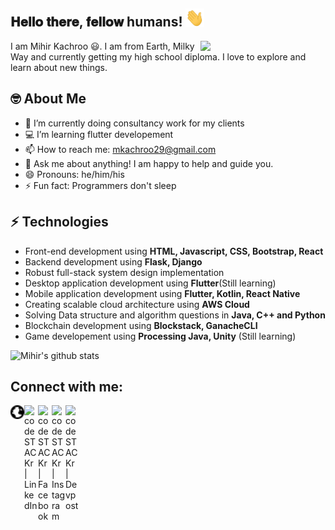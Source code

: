<h2> 𝐇𝐞𝐥𝐥𝐨 𝐭𝐡𝐞𝐫𝐞, 𝐟𝐞𝐥𝐥𝐨𝐰 humans! <img src="https://raw.githubusercontent.com/ABSphreak/ABSphreak/master/gifs/Hi.gif" width="30px"></h2>

<img align='right' src='https://user-images.githubusercontent.com/5713670/87202985-820dcb80-c2b6-11ea-9f56-7ec461c497c3.gif' width='200"'>

I am Mihir Kachroo 😃. I am from Earth, Milky Way and currently getting my high school diploma. I love to explore and learn about new things.
## 🤓 About Me
* 🔭 I’m currently doing consultancy work for my clients
* 💻 I’m learning flutter developement
* 📫 How to reach me: mkachroo29@gmail.com
* 💬 Ask me about anything! I am happy to help and guide you.
* 😄 Pronouns: he/him/his
* ⚡ Fun fact: Programmers don't sleep

## ⚡ Technologies
- Front-end development using **HTML, Javascript, CSS, Bootstrap, React**
- Backend development using **Flask, Django**
- Robust full-stack system design implementation
- Desktop application development using **Flutter**(Still learning)
- Mobile application development using **Flutter, Kotlin, React Native**
- Creating scalable cloud architecture using **AWS Cloud**
- Solving Data structure and algorithm questions in **Java, C++ and Python**
- Blockchain development using **Blockstack, GanacheCLI**
- Game developement using **Processing Java, Unity** (Still learning)

![Mihir's github stats](https://github-readme-stats.vercel.app/api?username=mihirKachroo&hide=["issues"]&show_icons=true)



## Connect with me:

[<img align="left" alt="codeSTACKr.com" width="22px" src="https://raw.githubusercontent.com/iconic/open-iconic/master/svg/globe.svg" />][website]
[<img align="left" alt="codeSTACKr | LinkedIn" width="22px" src="https://cdn.jsdelivr.net/npm/simple-icons@v3/icons/linkedin.svg" />][linkedin]
[<img align="left" alt="codeSTACKr | Facebook" width="22px" src="https://cdn.jsdelivr.net/npm/simple-icons@v3/icons/facebook.svg" />][facebook]
[<img align="left" alt="codeSTACKr | Instagram" width="22px" src="https://cdn.jsdelivr.net/npm/simple-icons@v3/icons/instagram.svg" />][instagram]
[<img align="left" alt="codeSTACKr | Devpost" width="22px" src="https://cdn.jsdelivr.net/npm/simple-icons@3.4.1/icons/dailymotion.svg" />][devpost]

[website]: https://mihir-kachroo.netlify.app
[instagram]: https://instagram.com/mihirk29
[linkedin]: https://linkedin.com/in/mihir-kachroo
[facebook]: https://www.facebook.com/mihir.kachroo
[devpost]: https://devpost.com/mkachroo29?ref_content=user-portfolio&ref_feature=portfolio&ref_medium=global-nav
